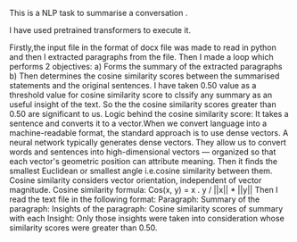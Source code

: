 This is a NLP task to summarise a conversation .

I have used pretrained transformers to execute it.

Firstly,the input file in the format of docx file  was made to read in python and then I extracted paragraphs from the file.
Then I made a loop which performs 2 objectives:
a) Forms the summary of the extracted paragraphs
b) Then determines the cosine similarity scores between the summarised statements and the original sentences.
I have taken 0.50 value as a threshold value for cosine similarity score to clssify any summary as an useful insight of the text.
So the the cosine similarity scores greater than 0.50 are significant to us.
Logic behind the cosine similarity score:
It takes a sentence and converts it to a vector.When we convert language into a machine-readable format, the standard approach is to use dense vectors.
A neural network typically generates dense vectors. They allow us to convert words and sentences into high-dimensional vectors — organized so that each vector's geometric position can attribute meaning.
Then it finds the smallest Euclidean or smallest angle i.e.cosine similarity between them.
Cosine similarity considers vector orientation, independent of vector magnitude.
Cosine similarity formula: 
Cos(x, y) = x . y / ||x|| * ||y||
Then I read the text file in the following format:
Paragraph:
Summary of the paragraph:
Insights of the paragraph:
Cosine similarity scores of summary with each Insight:
Only those insights were taken into consideration whose similarity scores were greater than 0.50.
